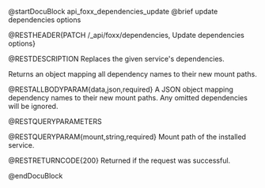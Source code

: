 @startDocuBlock api_foxx_dependencies_update
@brief update dependencies options

@RESTHEADER{PATCH /_api/foxx/dependencies, Update dependencies options}

@RESTDESCRIPTION
Replaces the given service's dependencies.

Returns an object mapping all dependency names to their new mount paths.

@RESTALLBODYPARAM{data,json,required}
A JSON object mapping dependency names to their new mount paths.
Any omitted dependencies will be ignored.

@RESTQUERYPARAMETERS

@RESTQUERYPARAM{mount,string,required}
Mount path of the installed service.

@RESTRETURNCODE{200}
Returned if the request was successful.

@endDocuBlock
